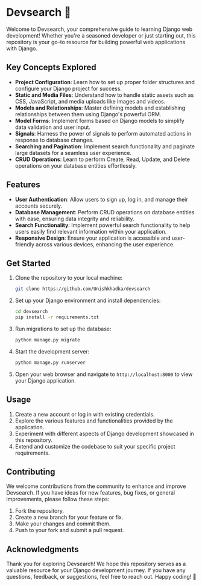 # Devsearch 🚀

Welcome to Devsearch, your comprehensive guide to learning Django web development! Whether you're a seasoned developer or just starting out, this repository is your go-to resource for building powerful web applications with Django.

## Key Concepts Explored

- **Project Configuration**: Learn how to set up proper folder structures and configure your Django project for success.
- **Static and Media Files**: Understand how to handle static assets such as CSS, JavaScript, and media uploads like images and videos.
- **Models and Relationships**: Master defining models and establishing relationships between them using Django's powerful ORM.
- **Model Forms**: Implement forms based on Django models to simplify data validation and user input.
- **Signals**: Harness the power of signals to perform automated actions in response to database changes.
- **Searching and Pagination**: Implement search functionality and paginate large datasets for a seamless user experience.
- **CRUD Operations**: Learn to perform Create, Read, Update, and Delete operations on your database entities effortlessly.

## Features

- **User Authentication**: Allow users to sign up, log in, and manage their accounts securely.
- **Database Management**: Perform CRUD operations on database entities with ease, ensuring data integrity and reliability.
- **Search Functionality**: Implement powerful search functionality to help users easily find relevant information within your application.
- **Responsive Design**: Ensure your application is accessible and user-friendly across various devices, enhancing the user experience.

## Get Started

1. Clone the repository to your local machine:

    ```bash
    git clone https://github.com/Unishkhadka/devsearch
    ```

2. Set up your Django environment and install dependencies:

    ```bash
    cd devsearch
    pip install -r requirements.txt
    ```

3. Run migrations to set up the database:

    ```bash
    python manage.py migrate
    ```

4. Start the development server:

    ```bash
    python manage.py runserver
    ```

5. Open your web browser and navigate to `http://localhost:8000` to view your Django application.

## Usage

1. Create a new account or log in with existing credentials.
2. Explore the various features and functionalities provided by the application.
3. Experiment with different aspects of Django development showcased in this repository.
4. Extend and customize the codebase to suit your specific project requirements.

## Contributing

We welcome contributions from the community to enhance and improve Devsearch. If you have ideas for new features, bug fixes, or general improvements, please follow these steps:

1. Fork the repository.
2. Create a new branch for your feature or fix.
3. Make your changes and commit them.
4. Push to your fork and submit a pull request.

## Acknowledgments

Thank you for exploring Devsearch! We hope this repository serves as a valuable resource for your Django development journey. If you have any questions, feedback, or suggestions, feel free to reach out. Happy coding! 🚀

